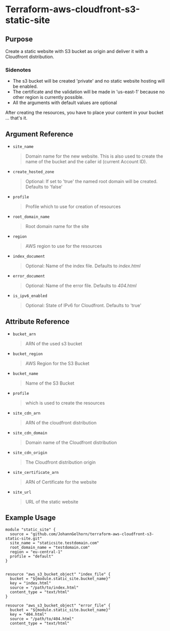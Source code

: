 # Terraform-aws-cloudfront-s3-static-site

## Purpose

Create a static website with S3 bucket as origin and deliver it with a Cloudfront distribution.

### Sidenotes
- The s3 bucket will be created 'private' and no static website hosting will be enabled.
- The certificate and the validation will be made in 'us-east-1' because no other region is currently possible.
- All the arguments with default values are optional

After creating the resources, you have to place your content in your bucket ... that's it.



## Argument Reference

- `site_name` 
    >Domain name for the new website. 
    >This is also used to create the name of the bucket and the caller id (current Account ID).

- `create_hosted_zone` 
    >Optional: If set to 'true' the named root domain will be created. Defaults to 'false'

- `profile`
    >Profile which to use for creation of resources
    
- `root_domain_name` 
    >Root domain name for the site

- `region` 
    >AWS region to use for the resources

- `index_document` 
    >Optional: Name of the index file. Defaults to *index.html*

- `error_document` 
    >Optional: Name of the error file. Defaults to *404.html*
    
- `is_ipv6_enabled`
    >Optional: State of IPv6 for Cloudfront. Defaults to 'true'


## Attribute Reference

- `bucket_arn` 
    >ARN of the used s3 bucket

- `bucket_region` 
    >AWS Region for the S3 Bucket

- `bucket_name` 
    >Name of the S3 Bucket

- `profile` 
    >which is used to create the resources

- `site_cdn_arn` 
    >ARN of the cloudfront distribution

- `site_cdn_domain` 
    >Domain name of the Cloudfront distribution

- `site_cdn_origin` 
    >The Cloudfront distribution origin

- `site_certificate_arn` 
    >ARN of Certificate for the website

- `site_url` 
    >URL of the static website


## Example Usage

```
module "static_site" {
  source = "github.com/JohannGelhorn/terraform-aws-cloudfront-s3-static-site.git"
  site_name = "staticsite.testdomain.com"
  root_domain_name = "testdomain.com"
  region = "eu-central-1"
  profile = "default"
}


resource "aws_s3_bucket_object" "index_file" {
  bucket = "${module.static_site.bucket_name}"
  key = "index.html"
  source = "/path/to/index.html"
  content_type = "text/html"
}

resource "aws_s3_bucket_object" "error_file" {
  bucket = "${module.static_site.bucket_name}"
  key = "404.html"
  source = "/path/to/404.html"
  content_type = "text/html"
```